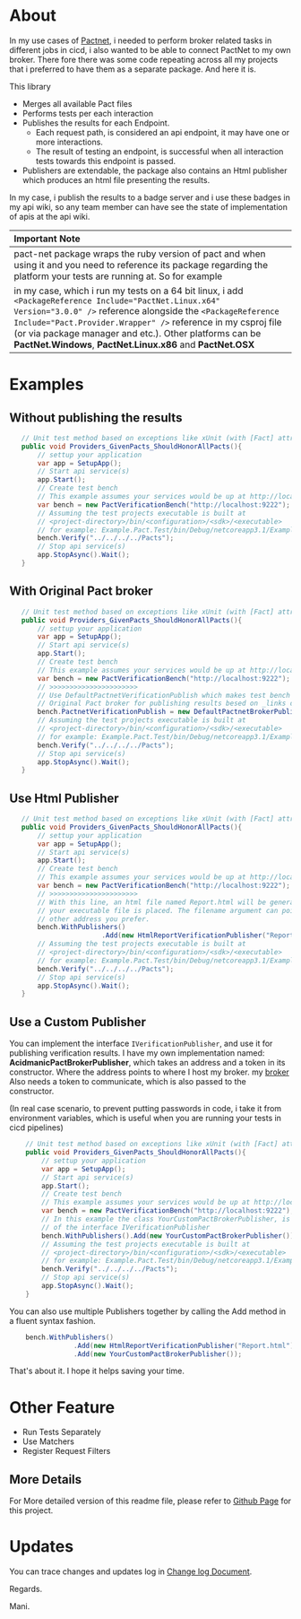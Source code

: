 About
=============

In my use cases of [Pactnet](https://github.com/pact-foundation/pact-net), i needed to perform broker related tasks in different jobs in cicd, i also wanted to be able to connect PactNet to my own broker. There fore there was some code repeating across all my 
projects that i preferred to have them as a separate package. And here it is.

This library

* Merges all available Pact files
* Performs tests per each interaction
* Publishes the results for each Endpoint.
  * Each request path, is considered an api endpoint, it may have one or more interactions.
  * The result of testing an endpoint, is successful when all interaction tests towards this endpoint is passed.
* Publishers are extendable, the package also contains an Html publisher which produces an html file presenting the results.

In my case, i publish the results to a badge server and i use these badges in my api wiki, so any team member can have see the state of implementation of apis at the api wiki.

 
| __Important Note__ |
| :--- |
| pact-net package wraps the ruby version of pact and when using it and you need to reference its package regarding the platform your tests are running at. So for example 
  in my case, which i run my tests on a 64 bit linux, i add   ```<PackageReference Include="PactNet.Linux.x64" Version="3.0.0" />``` reference alongside the ```<PackageReference Include="Pact.Provider.Wrapper" />``` reference in my csproj file (or via package manager and etc.). Other platforms can be __PactNet.Windows__, __PactNet.Linux.x86__ and __PactNet.OSX__ |
   
   
Examples
================
 
 Without publishing the results
 ------------
 
 ```c#
    // Unit test method based on exceptions like xUnit (with [Fact] attribute or NUnit or etc...
    public void Providers_GivenPacts_ShouldHonorAllPacts(){
        // settup your application
        var app = SetupApp();
        // Start api service(s)
        app.Start();
        // Create test bench
        // This example assumes your services would be up at http://localhost:9222 
        var bench = new PactVerificationBench("http://localhost:9222");
        // Assuming the test projects executable is built at 
        // <project-directory>/bin/<configuration>/<sdk>/<executable>
        // for example: Example.Pact.Test/bin/Debug/netcoreapp3.1/Example.Pact.Test
        bench.Verify("../../../../Pacts");
        // Stop api service(s)
        app.StopAsync().Wait();
    }
 ```


With Original Pact broker
-----------------

 ```c#
    // Unit test method based on exceptions like xUnit (with [Fact] attribute or NUnit or etc...
    public void Providers_GivenPacts_ShouldHonorAllPacts(){
        // settup your application
        var app = SetupApp();
        // Start api service(s)
        app.Start();
        // Create test bench
        // This example assumes your services would be up at http://localhost:9222 
        var bench = new PactVerificationBench("http://localhost:9222");
        // >>>>>>>>>>>>>>>>>>>>>>
        // Use DefaultPactnetVerificationPublish which makes test bench use the
        // Original Pact broker for publishing results besed on _links data. 
        bench.PactnetVerificationPublish = new DefaultPactnetBrokerPublish();
        // Assuming the test projects executable is built at 
        // <project-directory>/bin/<configuration>/<sdk>/<executable>
        // for example: Example.Pact.Test/bin/Debug/netcoreapp3.1/Example.Pact.Test
        bench.Verify("../../../../Pacts");
        // Stop api service(s)
        app.StopAsync().Wait();
    }
 ```


Use Html Publisher
------------------

 ```c#
    // Unit test method based on exceptions like xUnit (with [Fact] attribute or NUnit or etc...
    public void Providers_GivenPacts_ShouldHonorAllPacts(){
        // settup your application
        var app = SetupApp();
        // Start api service(s)
        app.Start();
        // Create test bench
        // This example assumes your services would be up at http://localhost:9222 
        var bench = new PactVerificationBench("http://localhost:9222");
        // >>>>>>>>>>>>>>>>>>>>>>
        // With this line, an html file named Report.html will be generated where 
        // your executable file is placed. The filename argument can point to any 
        // other address you prefer. 
        bench.WithPublishers()
                        .Add(new HtmlReportVerificationPublisher("Report.html"))
        // Assuming the test projects executable is built at 
        // <project-directory>/bin/<configuration>/<sdk>/<executable>
        // for example: Example.Pact.Test/bin/Debug/netcoreapp3.1/Example.Pact.Test
        bench.Verify("../../../../Pacts");
        // Stop api service(s)
        app.StopAsync().Wait();
    }
 ```

Use a Custom Publisher
-------------------
You can implement the interface ```IVerificationPublisher```, and use it for publishing verification results. 
I have my own implementation named: __AcidmanicPactBrokerPublisher__, which takes an address and a token in 
its constructor. Where the address points to where I host my broker. my [broker](https://github.com/Acidmanic/pactbroker-server) 
Also needs a token to communicate, which is also passed to the constructor. 

(In real case scenario, to prevent putting passwords in code, i take it from environment variables, which is useful when you are running your tests in cicd pipelines)    

```c#
    // Unit test method based on exceptions like xUnit (with [Fact] attribute or NUnit or etc...
    public void Providers_GivenPacts_ShouldHonorAllPacts(){
        // settup your application
        var app = SetupApp();
        // Start api service(s)
        app.Start();
        // Create test bench
        // This example assumes your services would be up at http://localhost:9222 
        var bench = new PactVerificationBench("http://localhost:9222");
        // In this example the class YourCustomPactBrokerPublisher, is an implementation
        // of the interface IVerificationPublisher
        bench.WithPublishers().Add(new YourCustomPactBrokerPublisher());
        // Assuming the test projects executable is built at 
        // <project-directory>/bin/<configuration>/<sdk>/<executable>
        // for example: Example.Pact.Test/bin/Debug/netcoreapp3.1/Example.Pact.Test
        bench.Verify("../../../../Pacts");
        // Stop api service(s)
        app.StopAsync().Wait();
    }
 ```


You can also use multiple Publishers together by calling the Add method in a fluent syntax fashion.

```c#
    bench.WithPublishers()
                .Add(new HtmlReportVerificationPublisher("Report.html"))
                .Add(new YourCustomPactBrokerPublisher());
``` 

That's about it. I hope it helps saving your time.

Other Feature
===========
 * Run Tests Separately
 * Use Matchers
 * Register Request Filters

More Details
----

For More detailed version of this readme file, please refer to [Github Page](https://github.com/Acidmanic/PactNetWrapper) for this project.

Updates
======

You can trace changes and updates log in [Change log Document](https://github.com/Acidmanic/PactNetWrapper/blob/master/ChangeLog.md).


Regards. 

Mani.